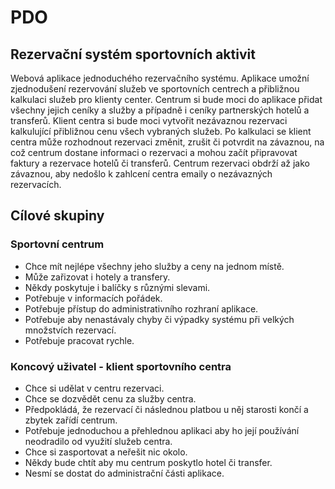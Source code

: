 # PDO
## Rezervační systém sportovních aktivit ##

Webová aplikace jednoduchého rezervačního systému. Aplikace umožní zjednodušení rezervování služeb ve sportovních centrech a přibližnou kalkulaci služeb pro klienty center. Centrum si bude moci do aplikace přidat všechny jejich ceníky a služby a případně i ceníky partnerských hotelů a transferů. Klient centra si bude moci vytvořit nezávaznou rezervaci kalkulující přibližnou cenu všech vybraných služeb. Po kalkulaci se klient centra může rozhodnout rezervaci změnit, zrušit či potvrdit na závaznou, na což centrum dostane informaci o rezervaci a mohou začít připravovat faktury a rezervace hotelů či transferů. Centrum rezervaci obdrží až jako závaznou, aby nedošlo k zahlcení centra emaily o nezávazných rezervacích.


## Cílové skupiny ##

### Sportovní centrum ###
  - Chce mít nejlépe všechny jeho služby a ceny na jednom místě.
  - Může zařizovat i hotely a transfery.
  - Někdy poskytuje i balíčky s různými slevami.
  - Potřebuje v informacích pořádek.
  - Potřebuje přístup do administrativního rozhraní aplikace.
  - Potřebuje aby nenastávaly chyby či výpadky systému při velkých množstvích rezervací.
  - Potřebuje pracovat rychle.

### Koncový uživatel - klient sportovního centra ###
  - Chce si udělat v centru rezervaci.
  - Chce se dozvědět cenu za služby centra.
  - Předpokládá, že rezervací či následnou platbou u něj starosti končí a zbytek zařídí centrum.
  - Potřebuje jednoduchou a přehlednou aplikaci aby ho její používání neodradilo od využití služeb centra.
  - Chce si zasportovat a neřešit nic okolo.
  - Někdy bude chtít aby mu centrum poskytlo hotel či transfer.
  - Nesmí se dostat do administrační části aplikace.

